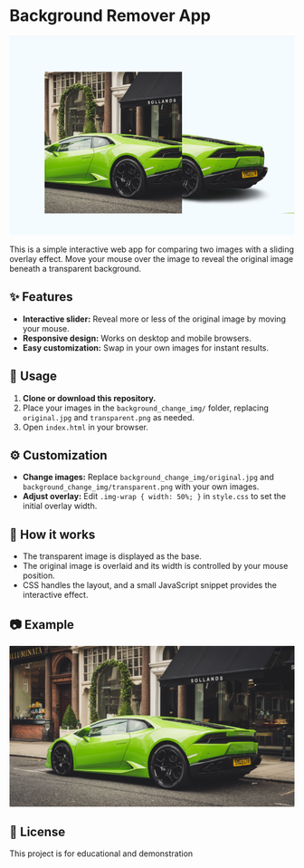 # Background Remover App

![Banner](background_change_img/banner.png)

This is a simple interactive web app for comparing two images with a sliding overlay effect. Move your mouse over the image to reveal the original image beneath a transparent background.

## ✨ Features

- **Interactive slider:** Reveal more or less of the original image by moving your mouse.
- **Responsive design:** Works on desktop and mobile browsers.
- **Easy customization:** Swap in your own images for instant results.


## 🚀 Usage

1. **Clone or download this repository.**
2. Place your images in the `background_change_img/` folder, replacing `original.jpg` and `transparent.png` as needed.
3. Open `index.html` in your browser.


## ⚙️ Customization

- **Change images:** Replace `background_change_img/original.jpg` and `background_change_img/transparent.png` with your own images.
- **Adjust overlay:** Edit `.img-wrap { width: 50%; }` in `style.css` to set the initial overlay width.


## 📝 How it works

- The transparent image is displayed as the base.
- The original image is overlaid and its width is controlled by your mouse position.
- CSS handles the layout, and a small JavaScript snippet provides the interactive effect.


## 📷 Example

![Demo](background_change_img/original.jpg)

## 📄 License

This project is for educational and demonstration

